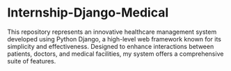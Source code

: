 # Internship-Django-Medical
This repository represents an innovative healthcare management system developed using Python Django, a high-level web framework known for its simplicity and effectiveness. Designed to enhance interactions between patients, doctors, and medical facilities, my system offers a comprehensive suite of features.
